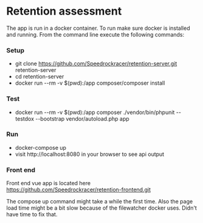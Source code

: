 # Retention assessment

The app is run in a docker container. To run make sure docker is installed and running.
From the command line execute the following commands:

### Setup
* git clone https://github.com/Speedrockracer/retention-server.git retention-server
* cd retention-server
* docker run --rm -v $(pwd):/app composer/composer install

### Test
* docker run --rm -v $(pwd):/app composer ./vendor/bin/phpunit --testdox --bootstrap vendor/autoload.php app

### Run
* docker-compose up
* visit http://localhost:8080 in your browser to see api output

### Front end
Front end vue app is located here
https://github.com/Speedrockracer/retention-frontend.git

The compose up command might take a while the first time.
Also the page load time might be a bit slow because of the filewatcher docker uses. Didn't have time to fix that.
